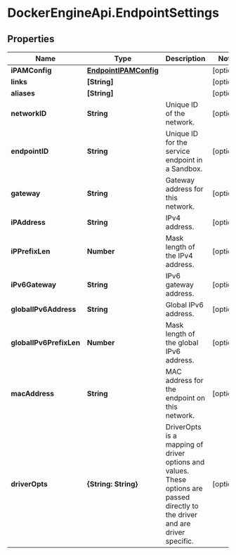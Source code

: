 # DockerEngineApi.EndpointSettings

## Properties

Name | Type | Description | Notes
------------ | ------------- | ------------- | -------------
**iPAMConfig** | [**EndpointIPAMConfig**](EndpointIPAMConfig.md) |  | [optional] 
**links** | **[String]** |  | [optional] 
**aliases** | **[String]** |  | [optional] 
**networkID** | **String** | Unique ID of the network.  | [optional] 
**endpointID** | **String** | Unique ID for the service endpoint in a Sandbox.  | [optional] 
**gateway** | **String** | Gateway address for this network.  | [optional] 
**iPAddress** | **String** | IPv4 address.  | [optional] 
**iPPrefixLen** | **Number** | Mask length of the IPv4 address.  | [optional] 
**iPv6Gateway** | **String** | IPv6 gateway address.  | [optional] 
**globalIPv6Address** | **String** | Global IPv6 address.  | [optional] 
**globalIPv6PrefixLen** | **Number** | Mask length of the global IPv6 address.  | [optional] 
**macAddress** | **String** | MAC address for the endpoint on this network.  | [optional] 
**driverOpts** | **{String: String}** | DriverOpts is a mapping of driver options and values. These options are passed directly to the driver and are driver specific.  | [optional] 


